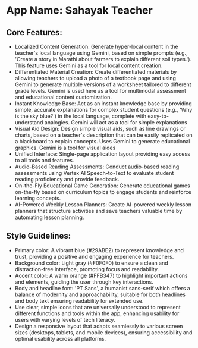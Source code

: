 # **App Name**: Sahayak Teacher

## Core Features:

- Localized Content Generation: Generate hyper-local content in the teacher's local language using Gemini, based on simple prompts (e.g., 'Create a story in Marathi about farmers to explain different soil types.'). This feature uses Gemini as a tool for local content creation.
- Differentiated Material Creation: Create differentiated materials by allowing teachers to upload a photo of a textbook page and using Gemini to generate multiple versions of a worksheet tailored to different grade levels. Gemini is used here as a tool for multimodal assessment and educational content customization.
- Instant Knowledge Base: Act as an instant knowledge base by providing simple, accurate explanations for complex student questions (e.g., 'Why is the sky blue?') in the local language, complete with easy-to-understand analogies. Gemini will act as a tool for simple explanations
- Visual Aid Design: Design simple visual aids, such as line drawings or charts, based on a teacher's description that can be easily replicated on a blackboard to explain concepts. Uses Gemini to generate educational graphics. Gemini is a tool for visual aides
- Unified Interface: Single-page application layout providing easy access to all tools and features.
- Audio-Based Reading Assessments: Conduct audio-based reading assessments using Vertex AI Speech-to-Text to evaluate student reading proficiency and provide feedback.
- On-the-Fly Educational Game Generation: Generate educational games on-the-fly based on curriculum topics to engage students and reinforce learning concepts.
- AI-Powered Weekly Lesson Planners: Create AI-powered weekly lesson planners that structure activities and save teachers valuable time by automating lesson planning.

## Style Guidelines:

- Primary color: A vibrant blue (#29ABE2) to represent knowledge and trust, providing a positive and engaging experience for teachers.
- Background color: Light gray (#F0F0F0) to ensure a clean and distraction-free interface, promoting focus and readability.
- Accent color: A warm orange (#FFB347) to highlight important actions and elements, guiding the user through key interactions.
- Body and headline font: 'PT Sans', a humanist sans-serif which offers a balance of modernity and approachability, suitable for both headlines and body text ensuring readability for extended use.
- Use clear, simple icons that are universally understood to represent different functions and tools within the app, enhancing usability for users with varying levels of tech literacy.
- Design a responsive layout that adapts seamlessly to various screen sizes (desktops, tablets, and mobile devices), ensuring accessibility and optimal usability across all platforms.